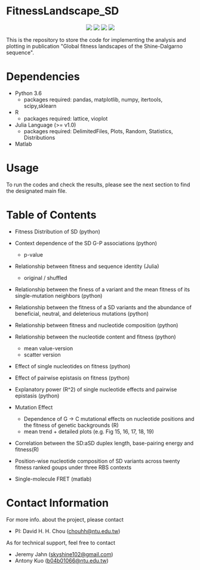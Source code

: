 # FitnessLandscape_SD

<p align=center>
<a target="_blank"><img src="https://img.shields.io/badge/platform-linux-lightgrey.svg"></a>
<a target="_blank" href="https://www.python.org/downloads/" title="Python version"><img src="https://img.shields.io/badge/python-%3E=_3.6-green.svg"></a>
<a target="_blank" href="https://www.python.org/downloads/" title="Python version"><img src="https://img.shields.io/badge/Julia-v1.1-blueviolet.svg"></a>
<a target="_blank" href="https://opensource.org/licenses/MIT" title="License: MIT"><img src="https://img.shields.io/badge/License-MIT-blue.svg"></a>
</p>


This is the repository to store the  code for implementing the analysis and plotting in publication "Global fitness landscapes of the Shine-Dalgarno sequence".

# Dependencies
* Python 3.6
  * packages required: pandas, matplotlib, numpy, itertools, scipy,sklearn
* R
  * packages required: lattice, vioplot
* Julia Language (>= v1.0)
  * packages required: DelimitedFiles, Plots, Random, Statistics, Distributions
* Matlab 

# Usage
To run the codes and check the results, please see the next section to find the designated main file. 

# Table of Contents
* Fitness Distribution of SD (python)
* Context dependence of the SD G-P associations (python)
  * p-value 
* Relationship between fitness and sequence identity (Julia)
  * original / shuffled
* Relationship between the finess of a variant and the mean fitness of its single-mutation neighbors (python)
* Relationship between the fitness of a SD variants and the abundance of beneficial, neutral, and deleterious mutations (python)
* Relationship between fitness and nucleotide composition (python)
* Relationship between the nucleotide content and fitness (python)
  * mean value-version
  * scatter version
* Effect of single nucleotides on fitness (python)
* Effect of pairwise epistasis on fitness (python)
* Explanatory power (R^2) of single nucleotide effects and pairwise epistasis (python)

* Mutation Effect
  * Dependence of G &rarr; C mutational effects on nucleotide positions and the fitness of genetic backgrounds (R)
  * mean trend + detailed plots (e.g. Fig 15, 16, 17, 18, 19)
* Correlation between the SD:aSD duplex length, base-pairing energy and fitness(R) 
* Position-wise nucleotide composition of SD variants across twenty fitness ranked goups under three RBS contexts

* Single-molecule FRET (matlab)




# Contact Information
For more info. about the project, please contact
* PI: David H. H. Chou (chouhh@ntu.edu.tw)

As for technical support, feel free to contact
* Jeremy Jahn (skyshine102@gmail.com)
* Antony Kuo (b04b01066@ntu.edu.tw)

